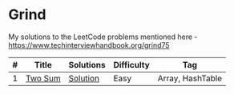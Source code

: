 # Grind

My solutions to the LeetCode problems mentioned here - https://www.techinterviewhandbook.org/grind75

| #   | Title                                             | Solutions                                                                                                          | Difficulty | Tag              |
|-----|---------------------------------------------------|--------------------------------------------------------------------------------------------------------------------|------------|------------------|
| 1   | [Two Sum](https://leetcode.com/problems/two-sum/) | [Solution](https://github.com/ani03sha/Grind/blob/main/src/main/java/org/redquark/grind/problems/easy/TwoSum.java) | Easy       | Array, HashTable |
